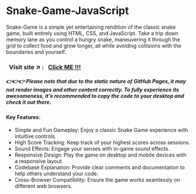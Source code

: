 # Snake-Game-JavaScript
Snake-Game is a simple yet entertaining rendition of the classic snake game, built entirely using HTML, CSS, and JavaScript. Take a trip down memory lane as you control a hungry snake, maneuvering it through the grid to collect food and grow longer, all while avoiding collisions with the boundaries and yourself. 


### &nbsp; Visit site :arrow_upper_right: : &nbsp; [Click ME !!!](https://sahil-s-i.github.io/Snake-Game/)

##### 👉👉👉 Please note that due to the static nature of GitHub Pages, it may not render images and other content correctly. To fully experience its awesomeness, it's recommended to copy the code to your desktop and check it out there.


#### Key Features:

- Simple and Fun Gameplay: Enjoy a classic Snake Game experience with intuitive controls.
- High Score Tracking: Keep track of your highest scores across sessions.
- Sound Effects: Engage your senses with in-game sound effects.
- Responsive Design: Play the game on desktop and mobile devices with a responsive layout.
- Codebase Explanation: Provide clear comments and documentation to help others understand your code.
- Cross-Browser Compatibility: Ensure the game works seamlessly on different web browsers.